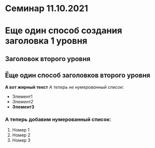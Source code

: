 # Семинар 11.10.2021 

Еще один способ создания заголовка 1 уровня 
=====

## Заголовок второго уровня

Ёще один способ заголовков второго уровня 
-------

**А вот жирный текст**
*А теперь не нумерованный список*:
+ Элемент1
+ *Элемент2*
+ **Элемент3**

### А теперь добавим нумерованный список: 
1. Номер 1 
2. Номер 2
3. Номер 3